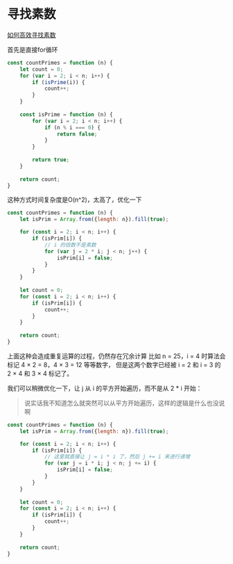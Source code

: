 # 寻找素数

[如何高效寻找素数](https://labuladong.gitee.io/algo/%E9%AB%98%E9%A2%91%E9%9D%A2%E8%AF%95%E7%B3%BB%E5%88%97/%E6%89%93%E5%8D%B0%E7%B4%A0%E6%95%B0/)

首先是直接for循环
```javascript
const countPrimes = function (n) {
    let count = 0;
    for (var i = 2; i < n; i++) {
        if (isPrime(i)) {
            count++;
        }
    }
    
    const isPrime = function (n) {
        for (var i = 2; i < n; i++) {
            if (n % i === 0) {
                return false;
            }
        }
        
        return true;
    }
    
    return count;
}
```

这种方式时间复杂度是O(n^2)，太高了，优化一下
```javascript
const countPrimes = function (n) {
    let isPrim = Array.from({length: n}).fill(true);

    for (const i = 2; i < n; i++) {
        if (isPrim[i]) {
            // i 的倍数不是素数
            for (var j = 2 * i; j < n; j++) {
                isPrim[i] = false;
            }
        }
    }
    
    let count = 0;
    for (const i = 2; i < n; i++) {
        if (isPrim[i]) {
            count++;
        }
    }
    
    return count;
}
```

上面这种会造成重复运算的过程，仍然存在冗余计算
比如 n = 25，i = 4 时算法会标记 4 × 2 = 8，4 × 3 = 12 等等数字，
但是这两个数字已经被 i = 2 和 i = 3 的 2 × 4 和 3 × 4 标记了。

我们可以稍微优化一下，让 j 从 i 的平方开始遍历，而不是从 2 * i 开始：
> 说实话我不知道怎么就突然可以从平方开始遍历，这样的逻辑是什么也没说啊


```javascript
const countPrimes = function (n) {
    let isPrim = Array.from({length: n}).fill(true);

    for (const i = 2; i < n; i++) {
        if (isPrim[i]) {
            // 这里就直接让 j = i * i 了，然后 j += i 来进行递增
            for (var j = i * i; j < n; j += i) {
                isPrim[i] = false;
            }
        }
    }
    
    let count = 0;
    for (const i = 2; i < n; i++) {
        if (isPrim[i]) {
            count++;
        }
    }
    
    return count;
}
```
